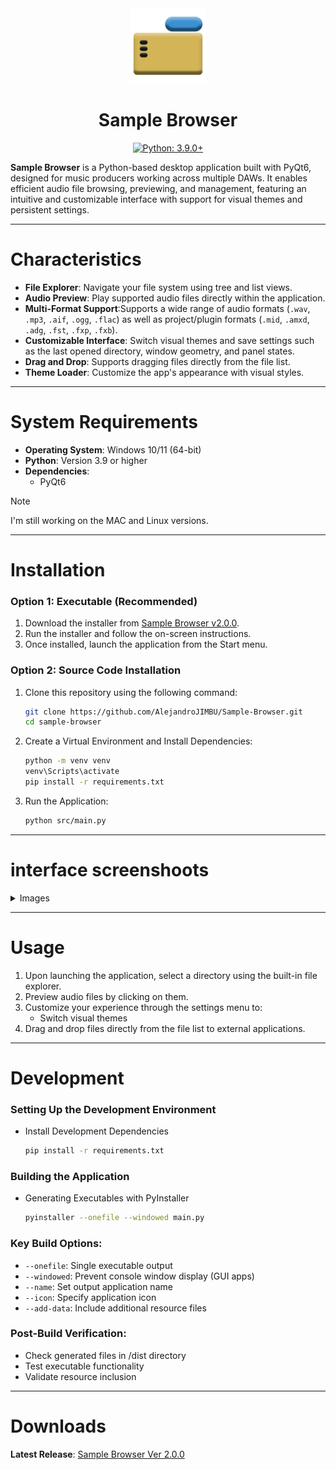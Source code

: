 <div align="center">
  <img alt="logo" width="120" src="https://github.com/AlejandroJIMBUI/proyAssets/blob/main/Sample_Browser_Assets/icon.png?raw=true"/>
  <h1>Sample Browser</h1>
</div>

<div align="center">
   <a href="https://www.python.org/downloads/" target="_blank">
   <img src="https://img.shields.io/static/v1?style=flat-square&label=Python&message=3.9.0%2B&logo=python&labelColor=282828&logoColor=3776AB&color=414b32" alt="Python: 3.9.0+" />
   </a>
</div>

**Sample Browser** is a Python-based desktop application built with PyQt6, designed for music producers working across multiple DAWs. It enables efficient audio file browsing, previewing, and management, featuring an intuitive and customizable interface with support for visual themes and persistent settings.

---

# Characteristics

- **File Explorer**: Navigate your file system using tree and list views.
- **Audio Preview**: Play supported audio files directly within the application.
- **Multi-Format Support**:Supports a wide range of audio formats (`.wav`, `.mp3`, `.aif`, `.ogg`, `.flac`) as well as project/plugin formats (`.mid`, `.amxd`, `.adg`, `.fst`, `.fxp`, `.fxb`).  
- **Customizable Interface**: Switch visual themes and save settings such as the last opened directory, window geometry, and panel states.
- **Drag and Drop**: Supports dragging files directly from the file list.
- **Theme Loader**: Customize the app's appearance with visual styles.

---

# System Requirements

- **Operating System**: Windows 10/11 (64-bit)
- **Python**: Version 3.9 or higher
- **Dependencies**:
  - PyQt6

> [!NOTE]
>
> I'm still working on the MAC and Linux versions.
---

# Installation

### Option 1: Executable (Recommended)
1. Download the installer from [Sample Browser v2.0.0](https://github.com/AlejandroJIMBUI/Sample-Browser/releases/tag/v2.0.0).
2. Run the installer and follow the on-screen instructions.
3. Once installed, launch the application from the Start menu.

### Option 2: Source Code Installation
1. Clone this repository using the following command:
   ```bash
   git clone https://github.com/AlejandroJIMBU/Sample-Browser.git
   cd sample-browser
   ```
2. Create a Virtual Environment and Install Dependencies:
   ```bash
   python -m venv venv
   venv\Scripts\activate
   pip install -r requirements.txt
   ```
3. Run the Application:
   ```bash
   python src/main.py
   ```

---

# interface screenshoots

<details close>
  <summary>Images</summary>

### Theme: dark
![Theme: dark](https://github.com/AlejandroJIMBUI/proyAssets/blob/main/Sample_Browser_Assets/dark_screenshot.png?raw=true)

### Theme: softBlue
![Theme: softBlue](https://github.com/AlejandroJIMBUI/proyAssets/blob/main/Sample_Browser_Assets/softBlue_screenshot.png?raw=true)

### Theme: 1bitMonitorGlow
![Theme: 1bitMonitorGlow](https://github.com/AlejandroJIMBUI/proyAssets/blob/main/Sample_Browser_Assets/1bitMonitorGlow_screenshot.png?raw=true)

### Theme: everglowDiamond
![Theme: everglowDiamond](https://github.com/AlejandroJIMBUI/proyAssets/blob/main/Sample_Browser_Assets/everglowDiamond_screenshot.png?raw=true)

Future releases will introduce new themes and additional features

</details>


---

# Usage

1. Upon launching the application, select a directory using the built-in file explorer.
2. Preview audio files by clicking on them.
3. Customize your experience through the settings menu to:
   - Switch visual themes
4. Drag and drop files directly from the file list to external applications.

---

# Development

### Setting Up the Development Environment
- Install Development Dependencies
   ```bash
   pip install -r requirements.txt
   ```

### Building the Application
- Generating Executables with PyInstaller
   ```bash
   pyinstaller --onefile --windowed main.py
   ```

### Key Build Options:
- `--onefile`: Single executable output
- `--windowed`: Prevent console window display (GUI apps)
- `--name`: Set output application name
- `--icon`: Specify application icon
- `--add-data`: Include additional resource files

### Post-Build Verification:
- Check generated files in /dist directory
- Test executable functionality
- Validate resource inclusion

---

# Downloads

**Latest Release**: [Sample Browser Ver 2.0.0](https://github.com/AlejandroJIMBUI/Sample-Browser/releases/tag/v2.0.0)
